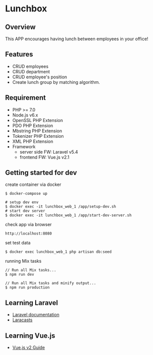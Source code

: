 # Lunchbox

## Overview
This APP encourages having lunch between employees in your office!

## Features

* CRUD employees
* CRUD department
* CRUD employee's position
* Create lunch group by matching algorithm.

## Requirement
* PHP >= 7.0
* Node.js v6.x
* OpenSSL PHP Extension
* PDO PHP Extension
* Mbstring PHP Extension
* Tokenizer PHP Extension
* XML PHP Extension
* Framework
    * server side FW: Laravel v5.4
    * frontend FW: Vue.js v2.1

## Getting started for dev

create container via docker
```
$ docker-compose up
```

```
# setup dev env
$ docker exec -it lunchbox_web_1 /app/setup-dev.sh
# start dev server
$ docker exec -it lunchbox_web_1 /app/start-dev-server.sh
```

check app via browser
```
http://localhost:8080
```

set test data
```
$ docker exec lunchbox_web_1 php artisan db:seed
```

running Mix tasks
```
// Run all Mix tasks...
$ npm run dev

// Run all Mix tasks and minify output...
$ npm run production
```

## Learning Laravel
* [Laravel documentation](https://laravel.com/docs)
* [Laracasts](https://laracasts.com)

## Learning Vue.js
* [Vue.js v2 Guide](https://vuejs.org/v2/guide/)
